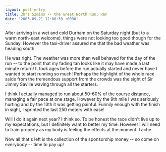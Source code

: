 ```yaml
---
layout: post-entry
title: 2hrs 52mins -- the Great North Run, Ran
date: '2003-09-21 12:00:30 +0000'
---
```

After arriving in a wet and cold Durham on the Saturday night (but to a warm north-east welcome), things were not looking too good though for the Sunday. However the taxi-driver assured me that the bad weather was heading south.

He was right. The weather was more than well behaved for the day of the run -- to the point that my fading tan looks like it may have made a last minute return! It took ages before the run actually started and never have I wanted to start running so much! Perhaps the highlight of the whole race aside from the tremendous support from the crowds was the sight of Sir Jimmy Saville waving through all the starters.

I think I actually managed to run about 50-60% of the course distance, managing a fair pace at one stage. However by the 9th mile I was seriously hurting and by the 13th it was getting painful. Funnily enough with the finish in sight, I sprinted the last 250 meters with ease!

Will I do it again next year? I think so. To be honest the race didn't live up to my expectations, but I definitely want to better my time. However I will need to train properly as my body is feeling the effects at the moment. I ache.

Now all that's left is the collection of the sponsorship money -- so come on everybody -- time to pay up!